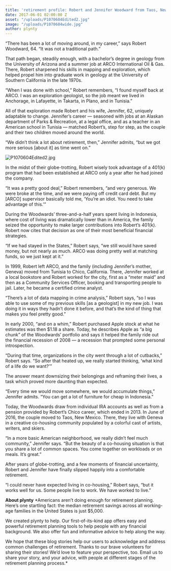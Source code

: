 ```yaml
---
title: 'retirement profile: Robert and Jennifer Woodward from Taos, New Mexico'
date: 2017-06-01 02:00:00 Z
asset: "/uploads/P1070604Edited2.jpg"
image: "/uploads/P1070604wide.jpg"
author: plynty
---
```


“There has been a lot of moving around, in my career,” says Robert Woodward, 64. “It was not a traditional path.”

That path began, steadily enough, with a bachelor’s degree in geology from the University of Arizona and a summer job at ARCO International Oil & Gas. There, Robert sharpened his skills in mapping and exploration, which helped propel him into graduate work in geology at the University of Southern California in the late 1970s.

“When I was done with school,” Robert remembers, “I found myself back at ARCO. I was an exploration geologist, so the job meant we lived in Anchorage, in Lafayette, in Takarta, in Plano, and in Tunisia.”

All of that exploration made Robert and his wife, Jennifer, 62, uniquely adaptable to change. Jennifer’s career — seasoned with jobs at an Alaskan department of Parks & Recreation, at a legal office, and as a teacher in an American school in Tunisia — matched Robert’s, step for step, as the couple and their two children moved around the world.

“We didn’t think a lot about retirement, then,” Jennifer admits, “but we got more serious \[about it\] as time went on.”

![P1070604Edited2.jpg](/uploads/P1070604Edited2.jpg)

In the midst of their globe-trotting, Robert wisely took advantage of a 401(k) program that had been established at ARCO only a year after he had joined the company.

“It was a pretty good deal,” Robert remembers, “and very generous. We were broke at the time, and we were paying off credit card debt. But my \[ARCO\] supervisor basically told me, ‘You’re an idiot. You need to take advantage of this.’”

During the Woodwards’ three-and-a-half years spent living in Indonesia, where cost of living was dramatically lower than in America, the family seized the opportunity to make larger contributions into Robert’s 401(k). Robert now cites that decision as one of their most beneficial financial strategies.

“If we had stayed in the States,” Robert says, “we still would have saved money, but not nearly as much. ARCO was doing pretty well at matching funds, so we just kept at it.”

In 1999, Robert left ARCO, and the family (including Jennifer’s mother, Geneva) moved from Tunisia to Chico, California. There, Jennifer worked at a local bookstore and Robert worked for the city, first as a “meter maid” and then as a Community Services Officer, booking and transporting people to jail. Later, he became a certified crime analyst.

“There’s a lot of data mapping in crime analysis,” Robert says, “so I was able to use some of my previous skills \[as a geologist\] in my new job. I was doing it in ways they hadn’t done it before, and that’s the kind of thing that makes you feel pretty good.”

In early 2000, “and on a whim,” Robert purchased Apple stock at what he estimates was then $1.18 a share. Today, he describes Apple as “a big chunk” of the Woodwards’ portfolio and says it helped the family ride out the financial recession of 2008 — a recession that prompted some personal introspection.

“During that time, organizations in the city went through a lot of cutbacks,” Robert says. “So after that heated up, we really started thinking, ‘what kind of a life do we want?’”

The answer meant downsizing their belongings and reframing their lives, a task which proved more daunting than expected.

“Every time we would move somewhere, we would accumulate things,” Jennifer admits. “You can get a lot of furniture for cheap in Indonesia.”

Today, the Woodwards draw from individual IRA accounts as well as from a pension provided by Robert’s Chico career, which ended in 2013. In June of 2016, the couple moved to Taos, New Mexico. There, they live with Geneva in a creative co-housing community populated by a colorful cast of artists, writers, and skiers.

“In a more basic American neighborhood, we really didn’t feel much community,” Jennifer says. “But the beauty of a co-housing situation is that you share a lot of common spaces. You come together on workloads or on meals. It’s great.”

After years of globe-trotting, and a few moments of financial uncertainty, Robert and Jennifer have finally slipped happily into a comfortable retirement.

“I could never have expected living in co-housing,” Robert says, “but it works well for us. Some people live to work. We have worked to live.”

**About plynty**
*Americans aren’t doing enough for retirement planning. Here’s one startling fact: the median retirement savings across all working-age families in the United States is just $5,000.

We created plynty to help. Our first-of-its-kind app offers easy and powerful retirement planning tools to help people with any financial background. We also offer fun and informative advice to help along the way.

We hope that these blog stories help our users to acknowledge and address common challenges of retirement. Thanks to our brave volunteers for sharing their stories! We’d love to feature your perspective, too. Email us to share your story, and your advice, with people at different stages of the retirement planning process.*